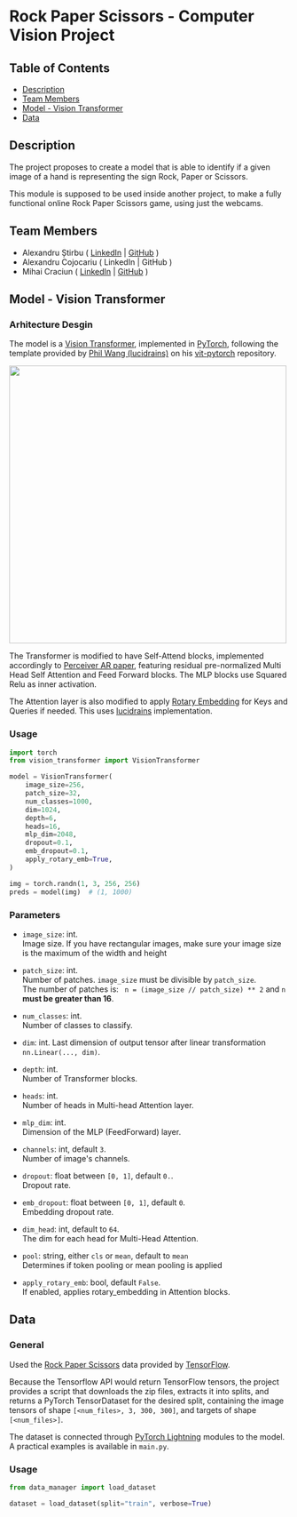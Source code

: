 # Rock Paper Scissors - Computer Vision Project

## Table of Contents

- [Description](#description)
- [Team Members](#team-members)
- [Model - Vision Transformer](#model---vision-transformer)
- [Data](#data)

## Description

The project proposes to create a model that is able to identify if a given image
of a hand is representing the sign Rock, Paper or Scissors.

This module is supposed to be used inside another project, to make a fully
functional online Rock Paper Scissors game, using just the webcams.

## Team Members

- Alexandru Știrbu (
    [LinkedIn](https://www.linkedin.com/in/alexandru-%C8%99tirbu-748068177/) | 
    [GitHub](https://github.com/Akrielz)
  )
- Alexandru Cojocariu ( LinkedIn | GitHub )
- Mihai Craciun ( 
    [LinkedIn](https://www.linkedin.com/in/craciun-m-3366aa122/) | 
    [GitHub](https://github.com/NiceDayZ)
  )

## Model - Vision Transformer

### Arhitecture Desgin

The model is a [Vision Transformer](https://openreview.net/pdf?id=YicbFdNTTy),
implemented in [PyTorch](https://pytorch.org/), following the template provided
by [Phil Wang (lucidrains)](https://github.com/lucidrains) on his 
[vit-pytorch](https://github.com/lucidrains/vit-pytorch#vision-transformer---pytorch) 
repository.

<img src="./readme_assets/vit.gif" width="500px"></img>

The Transformer is modified to have Self-Attend blocks, implemented accordingly
to [Perceiver AR paper](https://arxiv.org/abs/2202.07765), featuring residual
pre-normalized Multi Head Self Attention and Feed Forward blocks. 
The MLP blocks use Squared Relu as inner activation.

The Attention layer is also modified to apply [Rotary Embedding](https://arxiv.org/abs/2104.09864) 
for Keys and Queries if needed. This uses [lucidrains](https://github.com/lucidrains/rotary-embedding-torch)
implementation.

### Usage

```python
import torch
from vision_transformer import VisionTransformer

model = VisionTransformer(
    image_size=256,
    patch_size=32,
    num_classes=1000,
    dim=1024,
    depth=6,
    heads=16,
    mlp_dim=2048,
    dropout=0.1,
    emb_dropout=0.1,
    apply_rotary_emb=True,
)

img = torch.randn(1, 3, 256, 256)
preds = model(img)  # (1, 1000)
```

### Parameters

- `image_size`: int.  
Image size. If you have rectangular images, make sure your image size is the maximum of the width and height

- `patch_size`: int.  
Number of patches. `image_size` must be divisible by `patch_size`.  
The number of patches is: ` n = (image_size // patch_size) ** 2` and `n` **must be greater than 16**.

- `num_classes`: int.  
Number of classes to classify.

- `dim`: int. 
Last dimension of output tensor after linear transformation `nn.Linear(..., dim)`.

- `depth`: int.  
Number of Transformer blocks.

- `heads`: int.  
Number of heads in Multi-head Attention layer. 

- `mlp_dim`: int.  
Dimension of the MLP (FeedForward) layer. 

- `channels`: int, default `3`.  
Number of image's channels. 

- `dropout`: float between `[0, 1]`, default `0.`.  
Dropout rate. 

- `emb_dropout`: float between `[0, 1]`, default `0`.   
Embedding dropout rate.

- `dim_head`: int, default to `64`.  
The dim for each head for Multi-Head Attention.

- `pool`: string, either `cls` or `mean`, default to `mean`  
Determines if token pooling or mean pooling is applied

- `apply_rotary_emb`: bool, default `False`.  
If enabled, applies rotary_embedding in Attention blocks.

## Data

### General

Used the [Rock Paper Scissors](https://www.tensorflow.org/datasets/catalog/rock_paper_scissors) 
data provided by [TensorFlow](https://www.tensorflow.org/).

Because the Tensorflow API would return TensorFlow tensors, the project provides 
a script that downloads the zip files, extracts it into  splits, and returns a 
PyTorch TensorDataset for the desired split, containing the image tensors of 
shape `[<num_files>, 3, 300, 300]`, and targets of shape `[<num_files>]`.

The dataset is connected through [PyTorch Lightning](https://www.pytorchlightning.ai/)
modules to the model. A practical examples is available in `main.py`.

### Usage

```python
from data_manager import load_dataset

dataset = load_dataset(split="train", verbose=True)
```